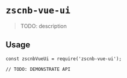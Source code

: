 # `zscnb-vue-ui`

> TODO: description

## Usage

```
const zscnbVueUi = require('zscnb-vue-ui');

// TODO: DEMONSTRATE API
```
